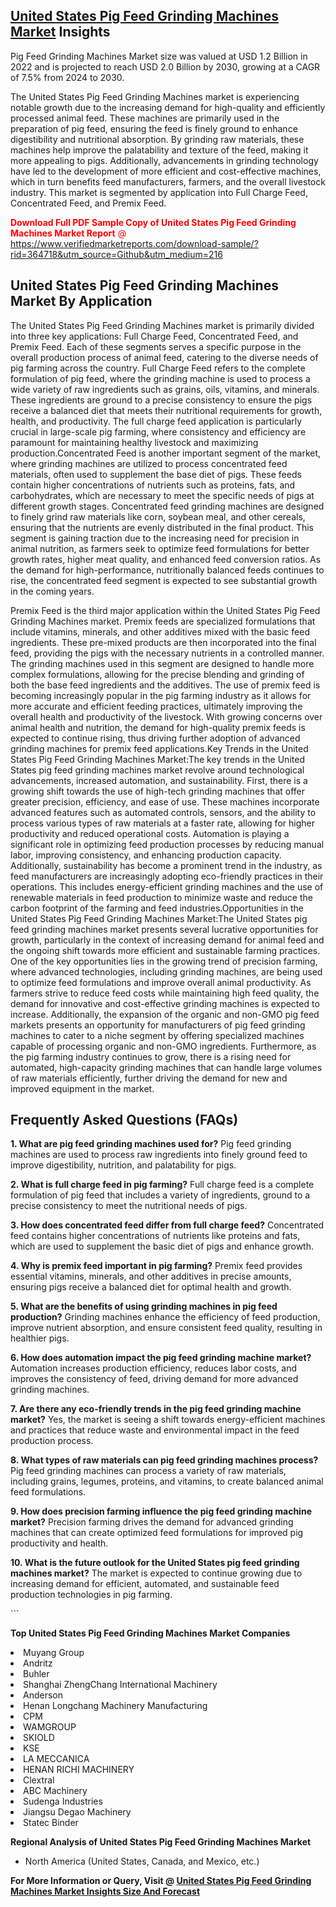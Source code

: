 <h2><a href="https://www.verifiedmarketreports.com/download-sample/?rid=364718&amp;utm_source=Github&amp;utm_medium=216" target="_blank">United States Pig Feed Grinding Machines Market</a> Insights</h2><p>Pig Feed Grinding Machines Market size was valued at USD 1.2 Billion in 2022 and is projected to reach USD 2.0 Billion by 2030, growing at a CAGR of 7.5% from 2024 to 2030.</p><p><p>The United States Pig Feed Grinding Machines market is experiencing notable growth due to the increasing demand for high-quality and efficiently processed animal feed. These machines are primarily used in the preparation of pig feed, ensuring the feed is finely ground to enhance digestibility and nutritional absorption. By grinding raw materials, these machines help improve the palatability and texture of the feed, making it more appealing to pigs. Additionally, advancements in grinding technology have led to the development of more efficient and cost-effective machines, which in turn benefits feed manufacturers, farmers, and the overall livestock industry. This market is segmented by application into Full Charge Feed, Concentrated Feed, and Premix Feed. <p><span class=""><span style="color: #ff0000;"><strong>Download Full PDF Sample Copy of United States Pig Feed Grinding Machines Market Report</strong> @ </span><a href="https://www.verifiedmarketreports.com/download-sample/?rid=364718&amp;utm_source=Github&amp;utm_medium=216" target="_blank">https://www.verifiedmarketreports.com/download-sample/?rid=364718&amp;utm_source=Github&amp;utm_medium=216</a></span></p></p><h2>United States Pig Feed Grinding Machines Market By Application</h2><p>The United States Pig Feed Grinding Machines market is primarily divided into three key applications: Full Charge Feed, Concentrated Feed, and Premix Feed. Each of these segments serves a specific purpose in the overall production process of animal feed, catering to the diverse needs of pig farming across the country. Full Charge Feed refers to the complete formulation of pig feed, where the grinding machine is used to process a wide variety of raw ingredients such as grains, oils, vitamins, and minerals. These ingredients are ground to a precise consistency to ensure the pigs receive a balanced diet that meets their nutritional requirements for growth, health, and productivity. The full charge feed application is particularly crucial in large-scale pig farming, where consistency and efficiency are paramount for maintaining healthy livestock and maximizing production.Concentrated Feed is another important segment of the market, where grinding machines are utilized to process concentrated feed materials, often used to supplement the base diet of pigs. These feeds contain higher concentrations of nutrients such as proteins, fats, and carbohydrates, which are necessary to meet the specific needs of pigs at different growth stages. Concentrated feed grinding machines are designed to finely grind raw materials like corn, soybean meal, and other cereals, ensuring that the nutrients are evenly distributed in the final product. This segment is gaining traction due to the increasing need for precision in animal nutrition, as farmers seek to optimize feed formulations for better growth rates, higher meat quality, and enhanced feed conversion ratios. As the demand for high-performance, nutritionally balanced feeds continues to rise, the concentrated feed segment is expected to see substantial growth in the coming years.</p><p>Premix Feed is the third major application within the United States Pig Feed Grinding Machines market. Premix feeds are specialized formulations that include vitamins, minerals, and other additives mixed with the basic feed ingredients. These pre-mixed products are then incorporated into the final feed, providing the pigs with the necessary nutrients in a controlled manner. The grinding machines used in this segment are designed to handle more complex formulations, allowing for the precise blending and grinding of both the base feed ingredients and the additives. The use of premix feed is becoming increasingly popular in the pig farming industry as it allows for more accurate and efficient feeding practices, ultimately improving the overall health and productivity of the livestock. With growing concerns over animal health and nutrition, the demand for high-quality premix feeds is expected to continue rising, thus driving further adoption of advanced grinding machines for premix feed applications.Key Trends in the United States Pig Feed Grinding Machines Market:The key trends in the United States pig feed grinding machines market revolve around technological advancements, increased automation, and sustainability. First, there is a growing shift towards the use of high-tech grinding machines that offer greater precision, efficiency, and ease of use. These machines incorporate advanced features such as automated controls, sensors, and the ability to process various types of raw materials at a faster rate, allowing for higher productivity and reduced operational costs. Automation is playing a significant role in optimizing feed production processes by reducing manual labor, improving consistency, and enhancing production capacity. Additionally, sustainability has become a prominent trend in the industry, as feed manufacturers are increasingly adopting eco-friendly practices in their operations. This includes energy-efficient grinding machines and the use of renewable materials in feed production to minimize waste and reduce the carbon footprint of the farming and feed industries.Opportunities in the United States Pig Feed Grinding Machines Market:The United States pig feed grinding machines market presents several lucrative opportunities for growth, particularly in the context of increasing demand for animal feed and the ongoing shift towards more efficient and sustainable farming practices. One of the key opportunities lies in the growing trend of precision farming, where advanced technologies, including grinding machines, are being used to optimize feed formulations and improve overall animal productivity. As farmers strive to reduce feed costs while maintaining high feed quality, the demand for innovative and cost-effective grinding machines is expected to increase. Additionally, the expansion of the organic and non-GMO pig feed markets presents an opportunity for manufacturers of pig feed grinding machines to cater to a niche segment by offering specialized machines capable of processing organic and non-GMO ingredients. Furthermore, as the pig farming industry continues to grow, there is a rising need for automated, high-capacity grinding machines that can handle large volumes of raw materials efficiently, further driving the demand for new and improved equipment in the market.<h2>Frequently Asked Questions (FAQs)</h2><p><strong>1. What are pig feed grinding machines used for?</strong> Pig feed grinding machines are used to process raw ingredients into finely ground feed to improve digestibility, nutrition, and palatability for pigs.</p><p><strong>2. What is full charge feed in pig farming?</strong> Full charge feed is a complete formulation of pig feed that includes a variety of ingredients, ground to a precise consistency to meet the nutritional needs of pigs.</p><p><strong>3. How does concentrated feed differ from full charge feed?</strong> Concentrated feed contains higher concentrations of nutrients like proteins and fats, which are used to supplement the basic diet of pigs and enhance growth.</p><p><strong>4. Why is premix feed important in pig farming?</strong> Premix feed provides essential vitamins, minerals, and other additives in precise amounts, ensuring pigs receive a balanced diet for optimal health and growth.</p><p><strong>5. What are the benefits of using grinding machines in pig feed production?</strong> Grinding machines enhance the efficiency of feed production, improve nutrient absorption, and ensure consistent feed quality, resulting in healthier pigs.</p><p><strong>6. How does automation impact the pig feed grinding machine market?</strong> Automation increases production efficiency, reduces labor costs, and improves the consistency of feed, driving demand for more advanced grinding machines.</p><p><strong>7. Are there any eco-friendly trends in the pig feed grinding machine market?</strong> Yes, the market is seeing a shift towards energy-efficient machines and practices that reduce waste and environmental impact in the feed production process.</p><p><strong>8. What types of raw materials can pig feed grinding machines process?</strong> Pig feed grinding machines can process a variety of raw materials, including grains, legumes, proteins, and vitamins, to create balanced animal feed formulations.</p><p><strong>9. How does precision farming influence the pig feed grinding machine market?</strong> Precision farming drives the demand for advanced grinding machines that can create optimized feed formulations for improved pig productivity and health.</p><p><strong>10. What is the future outlook for the United States pig feed grinding machines market?</strong> The market is expected to continue growing due to increasing demand for efficient, automated, and sustainable feed production technologies in pig farming.</p>```</p><p><strong>Top United States Pig Feed Grinding Machines Market Companies</strong></p><div data-test-id=""><p><li>Muyang Group</li><li> Andritz</li><li> Buhler</li><li> Shanghai ZhengChang International Machinery</li><li> Anderson</li><li> Henan Longchang Machinery Manufacturing</li><li> CPM</li><li> WAMGROUP</li><li> SKIOLD</li><li> KSE</li><li> LA MECCANICA</li><li> HENAN RICHI MACHINERY</li><li> Clextral</li><li> ABC Machinery</li><li> Sudenga Industries</li><li> Jiangsu Degao Machinery</li><li> Statec Binder</li></p><div><strong>Regional Analysis of&nbsp;United States Pig Feed Grinding Machines Market</strong></div><ul><li dir="ltr"><p dir="ltr">North America&nbsp;(United States, Canada, and Mexico, etc.)</p></li></ul><p><strong>For More Information or Query, Visit @&nbsp;</strong><strong><a href="https://www.verifiedmarketreports.com/product/pig-feed-grinding-machines-market/?utm_source=Github&amp;utm_medium=216" target="_blank">United States Pig Feed Grinding Machines Market Insights Size And Forecast</a></strong></p></div>
